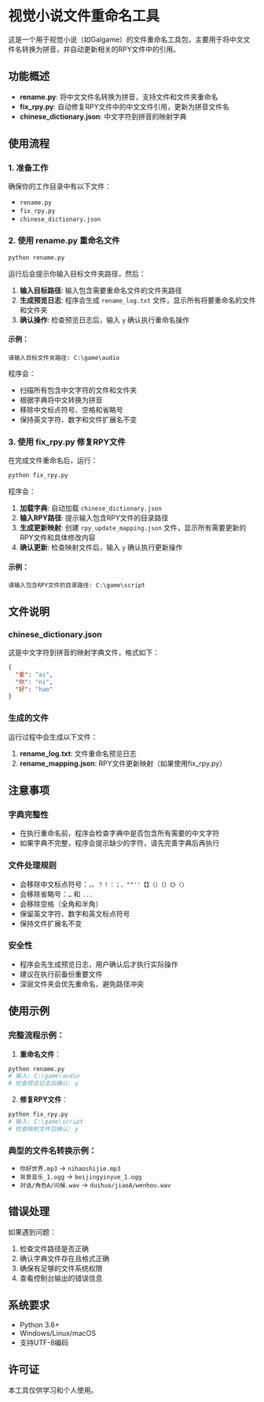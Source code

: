# 视觉小说文件重命名工具

这是一个用于视觉小说（如Galgame）的文件重命名工具包，主要用于将中文文件名转换为拼音，并自动更新相关的RPY文件中的引用。

## 功能概述

- **rename.py**: 将中文文件名转换为拼音，支持文件和文件夹重命名
- **fix_rpy.py**: 自动修复RPY文件中的中文文件引用，更新为拼音文件名
- **chinese_dictionary.json**: 中文字符到拼音的映射字典

## 使用流程

### 1. 准备工作

确保你的工作目录中有以下文件：
- `rename.py`
- `fix_rpy.py`
- `chinese_dictionary.json`

### 2. 使用 rename.py 重命名文件

```bash
python rename.py
```

运行后会提示你输入目标文件夹路径，然后：

1. **输入目标路径**: 输入包含需要重命名文件的文件夹路径
2. **生成预览日志**: 程序会生成 `rename_log.txt` 文件，显示所有将要重命名的文件和文件夹
3. **确认操作**: 检查预览日志后，输入 `y` 确认执行重命名操作

#### 示例：
```
请输入目标文件夹路径: C:\game\audio
```

程序会：
- 扫描所有包含中文字符的文件和文件夹
- 根据字典将中文转换为拼音
- 移除中文标点符号、空格和省略号
- 保持英文字符、数字和文件扩展名不变

### 3. 使用 fix_rpy.py 修复RPY文件

在完成文件重命名后，运行：

```bash
python fix_rpy.py
```

程序会：

1. **加载字典**: 自动加载 `chinese_dictionary.json`
2. **输入RPY路径**: 提示输入包含RPY文件的目录路径
3. **生成更新映射**: 创建 `rpy_update_mapping.json` 文件，显示所有需要更新的RPY文件和具体修改内容
4. **确认更新**: 检查映射文件后，输入 `y` 确认执行更新操作

#### 示例：
```
请输入包含RPY文件的目录路径: C:\game\script
```

## 文件说明

### chinese_dictionary.json
这是中文字符到拼音的映射字典文件，格式如下：
```json
{
  "爱": "ai",
  "你": "ni",
  "好": "hao"
}
```

### 生成的文件

运行过程中会生成以下文件：

1. **rename_log.txt**: 文件重命名预览日志
2. **rename_mapping.json**: RPY文件更新映射（如果使用fix_rpy.py）

## 注意事项

### 字典完整性
- 在执行重命名前，程序会检查字典中是否包含所有需要的中文字符
- 如果字典不完整，程序会提示缺少的字符，请先完善字典后再执行

### 文件处理规则
- 会移除中文标点符号：`，。？！：；、""''【】（）〔〕《》〈〉`
- 会移除省略号：`…` 和 `...`
- 会移除空格（全角和半角）
- 保留英文字符、数字和英文标点符号
- 保持文件扩展名不变

### 安全性
- 程序会先生成预览日志，用户确认后才执行实际操作
- 建议在执行前备份重要文件
- 深层文件夹会优先重命名，避免路径冲突

## 使用示例

### 完整流程示例：

1. **重命名文件**：
```bash
python rename.py
# 输入: C:\game\audio
# 检查预览日志后确认: y
```

2. **修复RPY文件**：
```bash
python fix_rpy.py
# 输入: C:\game\script
# 检查映射文件后确认: y
```

### 典型的文件名转换示例：
- `你好世界.mp3` → `nihaoshijie.mp3`
- `背景音乐_1.ogg` → `beijingyinyue_1.ogg`
- `对话/角色A/问候.wav` → `duihua/jiaoA/wenhou.wav`

## 错误处理

如果遇到问题：
1. 检查文件路径是否正确
2. 确认字典文件存在且格式正确
3. 确保有足够的文件系统权限
4. 查看控制台输出的错误信息

## 系统要求

- Python 3.6+
- Windows/Linux/macOS
- 支持UTF-8编码

## 许可证

本工具仅供学习和个人使用。
